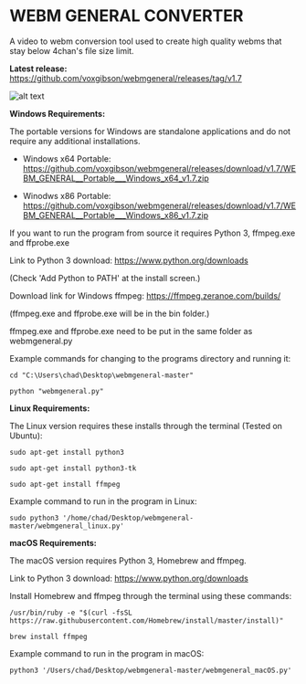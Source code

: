 # WEBM GENERAL CONVERTER
A video to webm conversion tool used to create high quality webms that stay below 4chan's file size limit.

**Latest release:** https://github.com/voxgibson/webmgeneral/releases/tag/v1.7

![alt text](https://i.imgur.com/fH2DgH0.png)

**Windows Requirements:** 

The portable versions for Windows are standalone applications and do not require any additional installations.

* Windows x64 Portable: https://github.com/voxgibson/webmgeneral/releases/download/v1.7/WEBM_GENERAL__Portable___Windows_x64_v1.7.zip

* Winodws x86 Portable: https://github.com/voxgibson/webmgeneral/releases/download/v1.7/WEBM_GENERAL__Portable___Windows_x86_v1.7.zip

If you want to run the program from source it requires Python 3, ffmpeg.exe and ffprobe.exe

Link to Python 3 download: https://www.python.org/downloads

(Check 'Add Python to PATH' at the install screen.)

Download link for Windows ffmpeg: https://ffmpeg.zeranoe.com/builds/

(ffmpeg.exe and ffprobe.exe will be in the bin folder.)

ffmpeg.exe and ffprobe.exe need to be put in the same folder as webmgeneral.py

Example commands for changing to the programs directory and running it:
```
cd "C:\Users\chad\Desktop\webmgeneral-master"

python "webmgeneral.py"
```
**Linux Requirements:**

The Linux version requires these installs through the terminal (Tested on Ubuntu):
```
sudo apt-get install python3

sudo apt-get install python3-tk

sudo apt-get install ffmpeg
```
Example command to run in the program in Linux:
```
sudo python3 '/home/chad/Desktop/webmgeneral-master/webmgeneral_linux.py'
```
**macOS Requirements:** 

The macOS version requires Python 3, Homebrew and ffmpeg.

Link to Python 3 download: https://www.python.org/downloads

Install Homebrew and ffmpeg through the terminal using these commands:
```
/usr/bin/ruby -e "$(curl -fsSL https://raw.githubusercontent.com/Homebrew/install/master/install)"

brew install ffmpeg
```
Example command to run in the program in macOS:
```
python3 '/Users/chad/Desktop/webmgeneral-master/webmgeneral_macOS.py'
```
